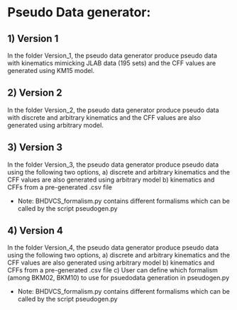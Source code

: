 # Pseudo Data generator:

## 1) Version 1
In the folder Version_1, the pseudo data generator produce pseudo data with kinematics mimicking JLAB data (195 sets) and the CFF values are generated using KM15 model.

## 2) Version 2
In the folder Version_2, the pseudo data generator produce pseudo data with discrete and arbitrary kinematics and the CFF values are also generated using arbitrary model.


## 3) Version 3
In the folder Version_3, the pseudo data generator produce pseudo data using the following two options,
a) discrete and arbitrary kinematics and the CFF values are also generated using arbitrary model
b) kinematics and CFFs from a pre-generated .csv file
* Note: BHDVCS_formalism.py contains different formalisms which can be called by the script pseudogen.py


## 4) Version 4
In the folder Version_4, the pseudo data generator produce pseudo data using the following two options,
a) discrete and arbitrary kinematics and the CFF values are also generated using arbitrary model
b) kinematics and CFFs from a pre-generated .csv file
c) User can define which formalism (among BKM02, BKM10) to use for psuedodata generation in pseudogen.py
* Note: BHDVCS_formalism.py contains different formalisms which can be called by the script pseudogen.py
